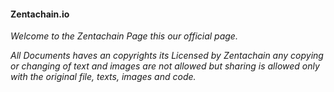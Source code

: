 #### Zentachain.io

*Welcome to the Zentachain Page this our official page.*

*All Documents haves an copyrights its Licensed by Zentachain any copying or changing of text and images are not allowed but sharing is* *allowed only with the original file, texts, images and code.*
